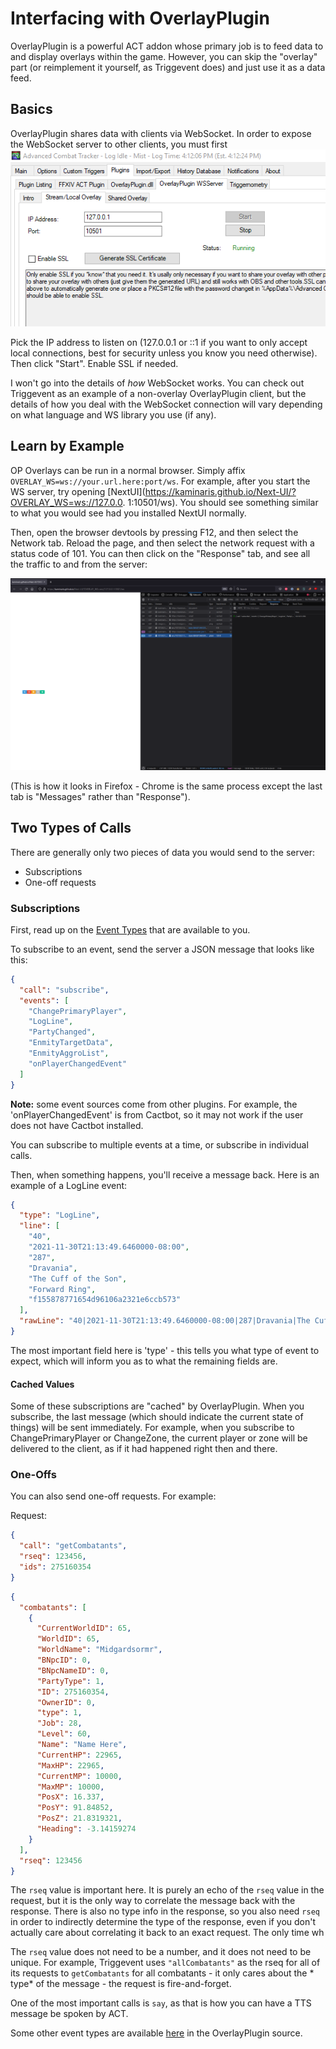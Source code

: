 # Interfacing with OverlayPlugin

OverlayPlugin is a powerful ACT addon whose primary job is to feed data to and display overlays within the game.
However, you can skip the "overlay" part (or reimplement it yourself, as Triggevent does) and just use it as a data
feed.

## Basics

OverlayPlugin shares data with clients via WebSocket. In order to expose the WebSocket server to other clients, you must
first
![OverlayPlugin Websocket Configuration](images/overlaypluginwebsocket.png)

Pick the IP address to listen on (127.0.0.1 or ::1 if you want to only accept local connections, best for security
unless you know you need otherwise). Then click "Start". Enable SSL if needed.

I won't go into the details of *how* WebSocket works. You can check out Triggevent as an example of a non-overlay
OverlayPlugin client, but the details of how you deal with the WebSocket connection will vary depending on what language
and WS library you use (if any).

## Learn by Example

OP Overlays can be run in a normal browser. Simply affix `OVERLAY_WS=ws://your.url.here:port/ws`. For example, after you
start the WS server, try opening [NextUI](https://kaminaris.github.io/Next-UI/?OVERLAY_WS=ws://127.0.0. 1:10501/ws). You
should see something similar to what you would see had you installed NextUI normally.

Then, open the browser devtools by pressing F12, and then select the Network tab. Reload the page, and then select the
network request with a status code of 101. You can then click on the "Response" tab, and see all the traffic to and from
the server:

![Browser Dev Tools](images/browserdevtools.png)

(This is how it looks in Firefox - Chrome is the same process except the last tab is "Messages" rather than "Response").

## Two Types of Calls

There are generally only two pieces of data you would send to the server:

- Subscriptions
- One-off requests

### Subscriptions

First, read up on the [Event Types](https://github.com/ngld/OverlayPlugin/blob/master/docs/devs/event_types.md) that are
available to you.

To subscribe to an event, send the server a JSON message that looks like this:

```json
{
  "call": "subscribe",
  "events": [
    "ChangePrimaryPlayer",
    "LogLine",
    "PartyChanged",
    "EnmityTargetData",
    "EnmityAggroList",
    "onPlayerChangedEvent"
  ]
}
```

**Note:** some event sources come from other plugins. For example, the 'onPlayerChangedEvent' is from Cactbot, so it may
not work if the user does not have Cactbot installed.

You can subscribe to multiple events at a time, or subscribe in individual calls.

Then, when something happens, you'll receive a message back. Here is an example of a LogLine event:

```json
{
  "type": "LogLine",
  "line": [
    "40",
    "2021-11-30T21:13:49.6460000-08:00",
    "287",
    "Dravania",
    "The Cuff of the Son",
    "Forward Ring",
    "f155878771654d96106a2321e6ccb573"
  ],
  "rawLine": "40|2021-11-30T21:13:49.6460000-08:00|287|Dravania|The Cuff of the Son|Forward Ring|f155878771654d96106a2321e6ccb573"
}
```

The most important field here is 'type' - this tells you what type of event to expect, which will inform you as to what
the remaining fields are.

#### Cached Values

Some of these subscriptions are "cached" by OverlayPlugin. When you subscribe, the last message (which should indicate
the current state of things) will be sent immediately. For example, when you subscribe to ChangePrimaryPlayer or
ChangeZone, the current player or zone will be delivered to the client, as if it had happened right then and there.

### One-Offs

You can also send one-off requests. For example:

Request:

```json
{
  "call": "getCombatants",
  "rseq": 123456,
  "ids": 275160354
}
```

```json
{
  "combatants": [
    {
      "CurrentWorldID": 65,
      "WorldID": 65,
      "WorldName": "Midgardsormr",
      "BNpcID": 0,
      "BNpcNameID": 0,
      "PartyType": 1,
      "ID": 275160354,
      "OwnerID": 0,
      "type": 1,
      "Job": 28,
      "Level": 60,
      "Name": "Name Here",
      "CurrentHP": 22965,
      "MaxHP": 22965,
      "CurrentMP": 10000,
      "MaxMP": 10000,
      "PosX": 16.337,
      "PosY": 91.84852,
      "PosZ": 21.8319321,
      "Heading": -3.14159274
    }
  ],
  "rseq": 123456
}
```

The `rseq` value is important here. It is purely an echo of the `rseq` value in the request, but it is the only way to
correlate the message back with the response. There is also no type info in the response, so you also need `rseq` in
order to indirectly determine the type of the response, even if you don't actually care about correlating it back to an
exact request. The only time wh

The `rseq` value does not need to be a number, and it does not need to be unique. For example, Triggevent uses
`"allCombatants"` as the rseq for all of its requests to `getCombatants` for all combatants - it only cares about the *
type* of the message - the request is fire-and-forget.

One of the most important calls is `say`, as that is how you can have a TTS message be spoken by ACT.

Some other event types are available
[here](https://github.com/ngld/OverlayPlugin/blob/0da98d8045ec220d6c3d64f4dcf0edd3cd44a8f3/OverlayPlugin.Core/EventSources/MiniParseEventSource.cs#L104)
in the OverlayPlugin source.

